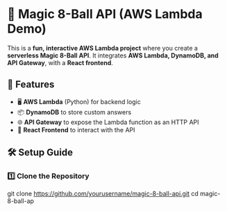 # 🎱 Magic 8-Ball API (AWS Lambda Demo)

This is a **fun, interactive AWS Lambda project** where you create a **serverless Magic 8-Ball API**. 
It integrates **AWS Lambda, DynamoDB, and API Gateway**, with a **React frontend**.

## 🚀 Features
- 🖥️ **AWS Lambda** (Python) for backend logic
- 📦 **DynamoDB** to store custom answers
- 🌐 **API Gateway** to expose the Lambda function as an HTTP API
- 🎨 **React Frontend** to interact with the API

## 🛠️ Setup Guide

### **1️⃣ Clone the Repository**
git clone https://github.com/yourusername/magic-8-ball-api.git
cd magic-8-ball-ap
